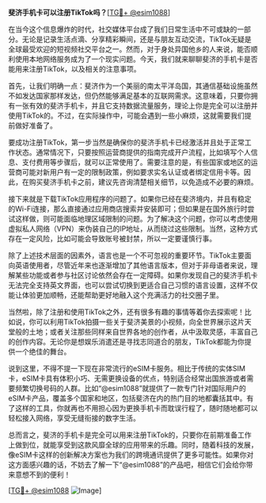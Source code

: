**斐济手机卡可以注册TikTok吗？**[[TG💪+ @esim1088](https://t.me/s/esim1088)]

在当今这个信息爆炸的时代，社交媒体平台成了我们日常生活中不可或缺的一部分。无论是记录生活点滴、分享精彩瞬间，还是与朋友互动交流，TikTok无疑是全球最受欢迎的短视频社交平台之一。然而，对于身处异国他乡的人来说，能否顺利使用本地网络服务成为了一个现实问题。今天，我们就来聊聊斐济的手机卡是否能用来注册TikTok，以及相关的注意事项。

首先，让我们明确一点：斐济作为一个美丽的南太平洋岛国，其通信基础设施虽然不如发达国家那样发达，但仍然能够满足基本的互联网需求。这意味着，只要你拥有一张有效的斐济手机卡，并且它支持数据流量服务，理论上你是完全可以注册并使用TikTok的。不过，在实际操作中，可能会遇到一些小麻烦，这就需要我们提前做好准备了。

要成功注册TikTok，第一步当然是确保你的斐济手机卡已经激活并且处于正常工作状态。通常情况下，只要按照运营商提供的指南完成开户流程，比如填写个人信息、支付费用等步骤后，就可以正常使用了。需要注意的是，有些国家或地区的运营商可能对新用户有一定的限制政策，例如要求实名认证或者绑定信用卡等。因此，在购买斐济手机卡之前，建议先咨询清楚相关细节，以免造成不必要的麻烦。

接下来就是下载TikTok应用程序的问题了。如果你已经在斐济境内，并且有稳定的Wi-Fi连接，那么直接通过应用商店搜索并安装即可；但如果是在国外旅行时尝试这样做，则可能面临地理区域限制的问题。为了解决这个问题，你可以考虑使用虚拟私人网络（VPN）来伪装自己的IP地址，从而绕过这些限制。当然，这种方式存在一定风险，比如可能会导致账号被封禁，所以一定要谨慎行事。

除了上述技术层面的因素外，语言也是一个不可忽视的重要环节。TikTok主要面向英语使用者，尽管近年来也逐渐增加了其他语言版本，但对于非母语者来说，理解某些功能或者参与社区讨论依然会存在一定障碍。如果你发现自己的斐济手机卡无法完全支持英文界面，也可以尝试切换到更适合自己习惯的语言设置，这样不仅能让体验更加顺畅，还能帮助更好地融入这个充满活力的社交圈子里。

当然啦，除了注册和使用TikTok之外，还有很多有趣的事情等着你去探索呢！比如说，你可以利用TikTok拍摄一些关于斐济美景的小视频，向全世界展示这片天堂般的土地；或者关注那些同样来自世界各地的创作者，从中汲取灵感，丰富自己的创作内容。无论你是想娱乐消遣还是寻找志同道合的朋友，TikTok都能为你提供一个绝佳的舞台。

说到这里，不得不提一下现在非常流行的eSIM卡服务。相比于传统的实体SIM卡，eSIM卡具有体积小巧、无需更换设备的优点，特别适合经常出国旅游或者需要频繁切换号码的人群。比如“@esim1088”就提供了一款专门针对国际用户的eSIM卡产品，覆盖多个国家和地区，包括斐济在内的热门目的地都囊括其中。有了这样的工具，你就再也不用担心因为更换手机卡而耽误行程了，随时随地都可以轻松接入网络，享受无缝衔接的数字生活。

总而言之，斐济的手机卡是完全可以用来注册TikTok的，只要你在前期准备工作上做到位，就能享受到这款风靡全球的应用带来的乐趣。同时，随着科技的发展，像eSIM卡这样的创新解决方案也为我们的跨境通讯提供了更多可能性。如果你对这方面感兴趣的话，不妨去了解一下“@esim1088”的产品吧，相信它们会给你带来意想不到的便利！

[[TG💪+ @esim1088](https://t.me/s/esim1088) ![Image](https://i.postimg.cc/4NQfJmqS/Snipaste-2025-05-13-00-14-12.png)]